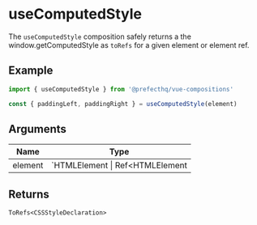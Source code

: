 # useComputedStyle
The `useComputedStyle` composition safely returns a the window.getComputedStyle as `toRefs` for a given element or element ref.

## Example
```typescript
import { useComputedStyle } from '@prefecthq/vue-compositions'

const { paddingLeft, paddingRight } = useComputedStyle(element)
```

## Arguments
| Name     | Type                              |
|----------|-----------------------------------|
| element | `HTMLElement \| Ref<HTMLElement | undefined>` |

## Returns
`ToRefs<CSSStyleDeclaration>`